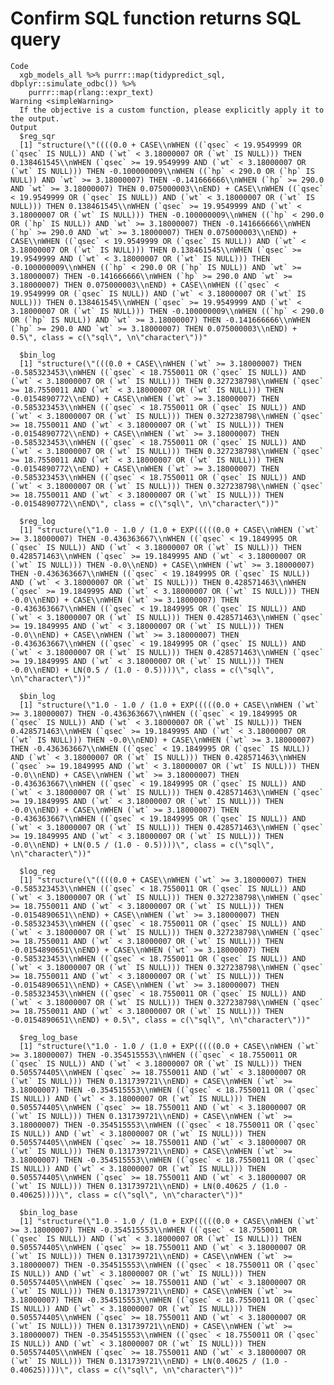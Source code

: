 # Confirm SQL function returns SQL query

    Code
      xgb_models_all %>% purrr::map(tidypredict_sql, dbplyr::simulate_odbc()) %>%
        purrr::map(rlang::expr_text)
    Warning <simpleWarning>
      If the objective is a custom function, please explicitly apply it to the output.
    Output
      $reg_sqr
      [1] "structure(\"((((0.0 + CASE\\nWHEN ((`qsec` < 19.9549999 OR (`qsec` IS NULL)) AND (`wt` < 3.18000007 OR (`wt` IS NULL))) THEN 0.138461545\\nWHEN (`qsec` >= 19.9549999 AND (`wt` < 3.18000007 OR (`wt` IS NULL))) THEN -0.100000009\\nWHEN ((`hp` < 290.0 OR (`hp` IS NULL)) AND `wt` >= 3.18000007) THEN -0.141666666\\nWHEN (`hp` >= 290.0 AND `wt` >= 3.18000007) THEN 0.075000003\\nEND) + CASE\\nWHEN ((`qsec` < 19.9549999 OR (`qsec` IS NULL)) AND (`wt` < 3.18000007 OR (`wt` IS NULL))) THEN 0.138461545\\nWHEN (`qsec` >= 19.9549999 AND (`wt` < 3.18000007 OR (`wt` IS NULL))) THEN -0.100000009\\nWHEN ((`hp` < 290.0 OR (`hp` IS NULL)) AND `wt` >= 3.18000007) THEN -0.141666666\\nWHEN (`hp` >= 290.0 AND `wt` >= 3.18000007) THEN 0.075000003\\nEND) + CASE\\nWHEN ((`qsec` < 19.9549999 OR (`qsec` IS NULL)) AND (`wt` < 3.18000007 OR (`wt` IS NULL))) THEN 0.138461545\\nWHEN (`qsec` >= 19.9549999 AND (`wt` < 3.18000007 OR (`wt` IS NULL))) THEN -0.100000009\\nWHEN ((`hp` < 290.0 OR (`hp` IS NULL)) AND `wt` >= 3.18000007) THEN -0.141666666\\nWHEN (`hp` >= 290.0 AND `wt` >= 3.18000007) THEN 0.075000003\\nEND) + CASE\\nWHEN ((`qsec` < 19.9549999 OR (`qsec` IS NULL)) AND (`wt` < 3.18000007 OR (`wt` IS NULL))) THEN 0.138461545\\nWHEN (`qsec` >= 19.9549999 AND (`wt` < 3.18000007 OR (`wt` IS NULL))) THEN -0.100000009\\nWHEN ((`hp` < 290.0 OR (`hp` IS NULL)) AND `wt` >= 3.18000007) THEN -0.141666666\\nWHEN (`hp` >= 290.0 AND `wt` >= 3.18000007) THEN 0.075000003\\nEND) + 0.5\", class = c(\"sql\", \n\"character\"))"
      
      $bin_log
      [1] "structure(\"(((0.0 + CASE\\nWHEN (`wt` >= 3.18000007) THEN -0.585323453\\nWHEN ((`qsec` < 18.7550011 OR (`qsec` IS NULL)) AND (`wt` < 3.18000007 OR (`wt` IS NULL))) THEN 0.327238798\\nWHEN (`qsec` >= 18.7550011 AND (`wt` < 3.18000007 OR (`wt` IS NULL))) THEN -0.0154890772\\nEND) + CASE\\nWHEN (`wt` >= 3.18000007) THEN -0.585323453\\nWHEN ((`qsec` < 18.7550011 OR (`qsec` IS NULL)) AND (`wt` < 3.18000007 OR (`wt` IS NULL))) THEN 0.327238798\\nWHEN (`qsec` >= 18.7550011 AND (`wt` < 3.18000007 OR (`wt` IS NULL))) THEN -0.0154890772\\nEND) + CASE\\nWHEN (`wt` >= 3.18000007) THEN -0.585323453\\nWHEN ((`qsec` < 18.7550011 OR (`qsec` IS NULL)) AND (`wt` < 3.18000007 OR (`wt` IS NULL))) THEN 0.327238798\\nWHEN (`qsec` >= 18.7550011 AND (`wt` < 3.18000007 OR (`wt` IS NULL))) THEN -0.0154890772\\nEND) + CASE\\nWHEN (`wt` >= 3.18000007) THEN -0.585323453\\nWHEN ((`qsec` < 18.7550011 OR (`qsec` IS NULL)) AND (`wt` < 3.18000007 OR (`wt` IS NULL))) THEN 0.327238798\\nWHEN (`qsec` >= 18.7550011 AND (`wt` < 3.18000007 OR (`wt` IS NULL))) THEN -0.0154890772\\nEND\", class = c(\"sql\", \n\"character\"))"
      
      $reg_log
      [1] "structure(\"1.0 - 1.0 / (1.0 + EXP(((((0.0 + CASE\\nWHEN (`wt` >= 3.18000007) THEN -0.436363667\\nWHEN ((`qsec` < 19.1849995 OR (`qsec` IS NULL)) AND (`wt` < 3.18000007 OR (`wt` IS NULL))) THEN 0.428571463\\nWHEN (`qsec` >= 19.1849995 AND (`wt` < 3.18000007 OR (`wt` IS NULL))) THEN -0.0\\nEND) + CASE\\nWHEN (`wt` >= 3.18000007) THEN -0.436363667\\nWHEN ((`qsec` < 19.1849995 OR (`qsec` IS NULL)) AND (`wt` < 3.18000007 OR (`wt` IS NULL))) THEN 0.428571463\\nWHEN (`qsec` >= 19.1849995 AND (`wt` < 3.18000007 OR (`wt` IS NULL))) THEN -0.0\\nEND) + CASE\\nWHEN (`wt` >= 3.18000007) THEN -0.436363667\\nWHEN ((`qsec` < 19.1849995 OR (`qsec` IS NULL)) AND (`wt` < 3.18000007 OR (`wt` IS NULL))) THEN 0.428571463\\nWHEN (`qsec` >= 19.1849995 AND (`wt` < 3.18000007 OR (`wt` IS NULL))) THEN -0.0\\nEND) + CASE\\nWHEN (`wt` >= 3.18000007) THEN -0.436363667\\nWHEN ((`qsec` < 19.1849995 OR (`qsec` IS NULL)) AND (`wt` < 3.18000007 OR (`wt` IS NULL))) THEN 0.428571463\\nWHEN (`qsec` >= 19.1849995 AND (`wt` < 3.18000007 OR (`wt` IS NULL))) THEN -0.0\\nEND) + LN(0.5 / (1.0 - 0.5))))\", class = c(\"sql\", \n\"character\"))"
      
      $bin_log
      [1] "structure(\"1.0 - 1.0 / (1.0 + EXP(((((0.0 + CASE\\nWHEN (`wt` >= 3.18000007) THEN -0.436363667\\nWHEN ((`qsec` < 19.1849995 OR (`qsec` IS NULL)) AND (`wt` < 3.18000007 OR (`wt` IS NULL))) THEN 0.428571463\\nWHEN (`qsec` >= 19.1849995 AND (`wt` < 3.18000007 OR (`wt` IS NULL))) THEN -0.0\\nEND) + CASE\\nWHEN (`wt` >= 3.18000007) THEN -0.436363667\\nWHEN ((`qsec` < 19.1849995 OR (`qsec` IS NULL)) AND (`wt` < 3.18000007 OR (`wt` IS NULL))) THEN 0.428571463\\nWHEN (`qsec` >= 19.1849995 AND (`wt` < 3.18000007 OR (`wt` IS NULL))) THEN -0.0\\nEND) + CASE\\nWHEN (`wt` >= 3.18000007) THEN -0.436363667\\nWHEN ((`qsec` < 19.1849995 OR (`qsec` IS NULL)) AND (`wt` < 3.18000007 OR (`wt` IS NULL))) THEN 0.428571463\\nWHEN (`qsec` >= 19.1849995 AND (`wt` < 3.18000007 OR (`wt` IS NULL))) THEN -0.0\\nEND) + CASE\\nWHEN (`wt` >= 3.18000007) THEN -0.436363667\\nWHEN ((`qsec` < 19.1849995 OR (`qsec` IS NULL)) AND (`wt` < 3.18000007 OR (`wt` IS NULL))) THEN 0.428571463\\nWHEN (`qsec` >= 19.1849995 AND (`wt` < 3.18000007 OR (`wt` IS NULL))) THEN -0.0\\nEND) + LN(0.5 / (1.0 - 0.5))))\", class = c(\"sql\", \n\"character\"))"
      
      $log_reg
      [1] "structure(\"((((0.0 + CASE\\nWHEN (`wt` >= 3.18000007) THEN -0.585323453\\nWHEN ((`qsec` < 18.7550011 OR (`qsec` IS NULL)) AND (`wt` < 3.18000007 OR (`wt` IS NULL))) THEN 0.327238798\\nWHEN (`qsec` >= 18.7550011 AND (`wt` < 3.18000007 OR (`wt` IS NULL))) THEN -0.0154890651\\nEND) + CASE\\nWHEN (`wt` >= 3.18000007) THEN -0.585323453\\nWHEN ((`qsec` < 18.7550011 OR (`qsec` IS NULL)) AND (`wt` < 3.18000007 OR (`wt` IS NULL))) THEN 0.327238798\\nWHEN (`qsec` >= 18.7550011 AND (`wt` < 3.18000007 OR (`wt` IS NULL))) THEN -0.0154890651\\nEND) + CASE\\nWHEN (`wt` >= 3.18000007) THEN -0.585323453\\nWHEN ((`qsec` < 18.7550011 OR (`qsec` IS NULL)) AND (`wt` < 3.18000007 OR (`wt` IS NULL))) THEN 0.327238798\\nWHEN (`qsec` >= 18.7550011 AND (`wt` < 3.18000007 OR (`wt` IS NULL))) THEN -0.0154890651\\nEND) + CASE\\nWHEN (`wt` >= 3.18000007) THEN -0.585323453\\nWHEN ((`qsec` < 18.7550011 OR (`qsec` IS NULL)) AND (`wt` < 3.18000007 OR (`wt` IS NULL))) THEN 0.327238798\\nWHEN (`qsec` >= 18.7550011 AND (`wt` < 3.18000007 OR (`wt` IS NULL))) THEN -0.0154890651\\nEND) + 0.5\", class = c(\"sql\", \n\"character\"))"
      
      $reg_log_base
      [1] "structure(\"1.0 - 1.0 / (1.0 + EXP(((((0.0 + CASE\\nWHEN (`wt` >= 3.18000007) THEN -0.354515553\\nWHEN ((`qsec` < 18.7550011 OR (`qsec` IS NULL)) AND (`wt` < 3.18000007 OR (`wt` IS NULL))) THEN 0.505574405\\nWHEN (`qsec` >= 18.7550011 AND (`wt` < 3.18000007 OR (`wt` IS NULL))) THEN 0.131739721\\nEND) + CASE\\nWHEN (`wt` >= 3.18000007) THEN -0.354515553\\nWHEN ((`qsec` < 18.7550011 OR (`qsec` IS NULL)) AND (`wt` < 3.18000007 OR (`wt` IS NULL))) THEN 0.505574405\\nWHEN (`qsec` >= 18.7550011 AND (`wt` < 3.18000007 OR (`wt` IS NULL))) THEN 0.131739721\\nEND) + CASE\\nWHEN (`wt` >= 3.18000007) THEN -0.354515553\\nWHEN ((`qsec` < 18.7550011 OR (`qsec` IS NULL)) AND (`wt` < 3.18000007 OR (`wt` IS NULL))) THEN 0.505574405\\nWHEN (`qsec` >= 18.7550011 AND (`wt` < 3.18000007 OR (`wt` IS NULL))) THEN 0.131739721\\nEND) + CASE\\nWHEN (`wt` >= 3.18000007) THEN -0.354515553\\nWHEN ((`qsec` < 18.7550011 OR (`qsec` IS NULL)) AND (`wt` < 3.18000007 OR (`wt` IS NULL))) THEN 0.505574405\\nWHEN (`qsec` >= 18.7550011 AND (`wt` < 3.18000007 OR (`wt` IS NULL))) THEN 0.131739721\\nEND) + LN(0.40625 / (1.0 - 0.40625))))\", class = c(\"sql\", \n\"character\"))"
      
      $bin_log_base
      [1] "structure(\"1.0 - 1.0 / (1.0 + EXP(((((0.0 + CASE\\nWHEN (`wt` >= 3.18000007) THEN -0.354515553\\nWHEN ((`qsec` < 18.7550011 OR (`qsec` IS NULL)) AND (`wt` < 3.18000007 OR (`wt` IS NULL))) THEN 0.505574405\\nWHEN (`qsec` >= 18.7550011 AND (`wt` < 3.18000007 OR (`wt` IS NULL))) THEN 0.131739721\\nEND) + CASE\\nWHEN (`wt` >= 3.18000007) THEN -0.354515553\\nWHEN ((`qsec` < 18.7550011 OR (`qsec` IS NULL)) AND (`wt` < 3.18000007 OR (`wt` IS NULL))) THEN 0.505574405\\nWHEN (`qsec` >= 18.7550011 AND (`wt` < 3.18000007 OR (`wt` IS NULL))) THEN 0.131739721\\nEND) + CASE\\nWHEN (`wt` >= 3.18000007) THEN -0.354515553\\nWHEN ((`qsec` < 18.7550011 OR (`qsec` IS NULL)) AND (`wt` < 3.18000007 OR (`wt` IS NULL))) THEN 0.505574405\\nWHEN (`qsec` >= 18.7550011 AND (`wt` < 3.18000007 OR (`wt` IS NULL))) THEN 0.131739721\\nEND) + CASE\\nWHEN (`wt` >= 3.18000007) THEN -0.354515553\\nWHEN ((`qsec` < 18.7550011 OR (`qsec` IS NULL)) AND (`wt` < 3.18000007 OR (`wt` IS NULL))) THEN 0.505574405\\nWHEN (`qsec` >= 18.7550011 AND (`wt` < 3.18000007 OR (`wt` IS NULL))) THEN 0.131739721\\nEND) + LN(0.40625 / (1.0 - 0.40625))))\", class = c(\"sql\", \n\"character\"))"
      

